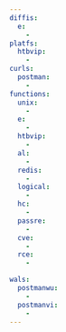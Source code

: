 ```yaml
---
diffis:
  e:
    -
platfs:
  htbvip:
    -
curls:
  postman:
    -
functions:
  unix:
    -
  e:
    -
  htbvip:
    -
  al:
    -
  redis:
    -
  logical:
    -
  hc:
    -
  passre:
    -
  cve:
    -
  rce:
    -

wals:
  postmanwu:
    -
  postmanvi:
    -
---
```

